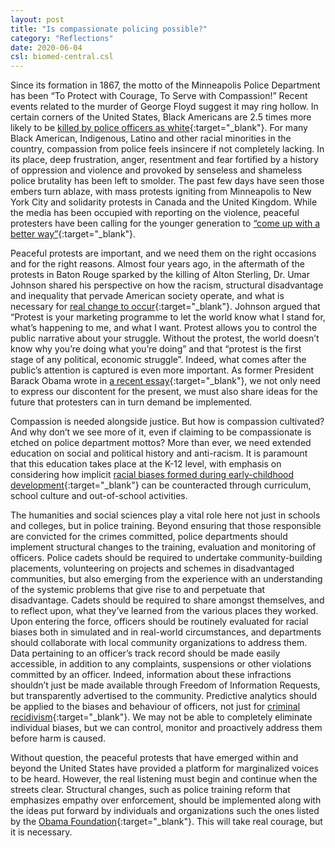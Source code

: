 ```yaml
---
layout: post
title: "Is compassionate policing possible?"
category: "Reflections"
date: 2020-06-04
csl: biomed-central.csl
---
```


Since its formation in 1867, the motto of the Minneapolis Police Department has been “To Protect with Courage, To Serve with Compassion!” Recent events related to the murder of George Floyd suggest it may ring hollow. In certain corners of the United States, Black Americans are 2.5 times more likely to be [killed by police officers as white](https://www.aljazeera.com/indepth/interactive/2020/05/mapping-police-killings-black-americans-200531105741757.html){:target="_blank"}. For many Black American, Indigenous, Latino and other racial minorities in the country, compassion from police feels insincere if not completely lacking. In its place, deep frustration, anger, resentment and fear fortified by a history of oppression and violence and provoked by senseless and shameless police brutality has been left to smolder. The past few days have seen those embers turn ablaze, with mass protests igniting from Minneapolis to New York City and solidarity protests in Canada and the United Kingdom. While the media has been occupied with reporting on the violence, peaceful protesters have been calling for the younger generation to [“come up with a better way”](https://twitter.com/g0ldie_teee/status/1266929382708465665){:target="_blank"}.

Peaceful protests are important, and we need them on the right occasions and for the right reasons. Almost four years ago, in the aftermath of the protests in Baton Rouge sparked by the killing of Alton Sterling, Dr. Umar Johnson shared his perspective on how the racism, structural disadvantage and inequality that pervade American society operate, and what is necessary for [real change to occur](https://www.youtube.com/watch?v=SaUMQDjsAt0&feature=youtu.be){:target="_blank"}. Johnson argued that “Protest is your marketing programme to let the world know what I stand for, what’s happening to me, and what I want. Protest allows you to control the public narrative about your struggle. Without the protest, the world doesn’t know why you’re doing what you’re doing” and that “protest is the first stage of any political, economic struggle”. Indeed, what comes after the public’s attention is captured is even more important. As former President Barack Obama wrote in [a recent essay](https://medium.com/@BarackObama/how-to-make-this-moment-the-turning-point-for-real-change-9fa209806067){:target="_blank"}, we not only need to express our discontent for the present, we must also share ideas for the future that protesters can in turn demand be implemented.

Compassion is needed alongside justice. But how is compassion cultivated? And why don’t we see more of it, even if claiming to be compassionate is etched on police department mottos? More than ever, we need extended education on social and political history and anti-racism. It is paramount that this education takes place at the K-12 level, with emphasis on considering how implicit [racial biases formed during early-childhood development](https://www.sciencedaily.com/releases/2017/11/171127152100.htm){:target="_blank"} can be counteracted through curriculum, school culture and out-of-school activities. 

The humanities and social sciences play a vital role here not just in schools and colleges, but in police training. Beyond ensuring that those responsible are convicted for the crimes committed, police departments should implement structural changes to the training, evaluation and monitoring of officers. Police cadets should be required to undertake community-building placements, volunteering on projects and schemes in disadvantaged communities, but also emerging from the experience with an understanding of the systemic problems that give rise to and perpetuate that disadvantage. Cadets should be required to share amongst themselves, and to reflect upon, what they’ve learned from the various places they worked. Upon entering the force, officers should be routinely evaluated for racial biases both in simulated and in real-world circumstances, and departments should collaborate with local community organizations to address them. Data pertaining to an officer’s track record should be made easily accessible, in addition to any complaints, suspensions or other violations committed by an officer. Indeed, information about these infractions shouldn’t just be made available through Freedom of Information Requests, but transparently advertised to the community. Predictive analytics should be applied to the biases and behaviour of officers, not just for [criminal recidivism](https://www.ksmconsulting.com/case-study/state-indiana-reducing-criminal-recidivism/){:target="_blank"}. We may not be able to completely eliminate individual biases, but we can control, monitor and proactively address them before harm is caused. 

Without question, the peaceful protests that have emerged within and beyond the United States have provided a platform for marginalized voices to be heard. However, the real listening must begin and continue when the streets clear. Structural changes, such as police training reform that emphasizes empathy over enforcement, should be implemented along with the ideas put forward by individuals and organizations such the ones listed by the [Obama Foundation](https://www.obama.org/anguish-and-action/){:target="_blank"}. This will take real courage, but it is necessary. 
